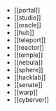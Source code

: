 - [[portal]]
- [[studio]]
- [[oracle]]
- [[hub]]
- [[teleport]]
- [[reactor]]
- [[temple]]
- [[nebula]]
- [[sphere]]
- [[hacklab]]
- [[senate]]
- [[warp]]
- [[cyberver]]